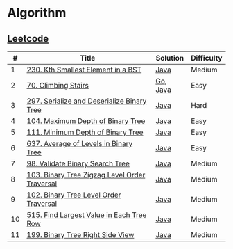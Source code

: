 # Algorithm

## [Leetcode](https://leetcode.com/)

| #   | Title               | Solution                    | Difficulty |
| --- | ------------------- | --------------------------- | ---------- |
| 1   | [230. Kth Smallest Element in a BST](https://leetcode-cn.com/problems/kth-smallest-element-in-a-bst/) | [Java](./src/java/230-kth-smallest-element-in-a-bst/KthSmallest.java) | Medium       |
| 2   | [70. Climbing Stairs](https://leetcode-cn.com/problems/climbing-stairs/) | [Go](./src/go/70-climbing-stairs/climbStairs.go), [Java](./src/java/70-climbing-stairs/climbStairs.java) | Easy       |
| 3   | [297. Serialize and Deserialize Binary Tree](https://leetcode-cn.com/problems/serialize-and-deserialize-binary-tree/) |  [Java](./src/java/297-serialize-and-deserialize-binary-tree/Codec.java) | Hard       |
| 4   | [104. Maximum Depth of Binary Tree](https://leetcode-cn.com/problems/maximum-depth-of-binary-tree/) |  [Java](./src/java/104-maximum-depth-of-binary-tree/MaxDepth.java) | Easy       |
| 5   | [111. Minimum Depth of Binary Tree](https://leetcode-cn.com/problems/minimum-depth-of-binary-tree/) |  [Java](./src/java/111-minimum-depth-of-binary-tree/MinDepth.java) | Easy       |
| 6   | [637. Average of Levels in Binary Tree](https://leetcode-cn.com/problems/average-of-levels-in-binary-tree/) |  [Java](./src/java/637-average-of-levels-in-binary-tree/AverageOfLevels.java) | Easy       |
| 7   | [98. Validate Binary Search Tree](https://leetcode-cn.com/problems/validate-binary-search-tree/) |  [Java](./src/java/98-validate-binary-search-tree/ValidBST.java) | Medium       |
| 8   | [103. Binary Tree Zigzag Level Order Traversal](https://leetcode-cn.com/problems/binary-tree-zigzag-level-order-traversal/) |  [Java](./src/java/103-binary-tree-zigzag-level-order-traversal/ZigzagLevelOrder.java) | Medium       |
| 9   | [102. Binary Tree Level Order Traversal](https://leetcode-cn.com/problems/binary-tree-level-order-traversal/) |  [Java](./src/java/102-binary-tree-level-order-traversal/LevelOrder.java) | Medium       |
| 10   | [515. Find Largest Value in Each Tree Row](https://leetcode-cn.com/problems/find-largest-value-in-each-tree-row/) |  [Java](./src/java/515-find-largest-value-in-each-tree-row/LargestValues.java) | Medium       |
| 11   | [199. Binary Tree Right Side View](https://leetcode-cn.com/problems/binary-tree-right-side-view/) |  [Java](./src/java/199-binary-tree-right-side-view/RightSideView.java) | Medium       |









